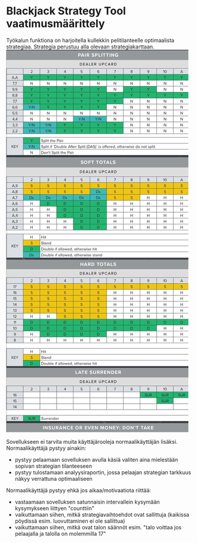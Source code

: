 # Blackjack Strategy Tool vaatimusmäärittely

Työkalun funktiona on harjoitella kullekkin pelitilanteelle optimaalista strategiaa. Strategia perustuu alla olevaan strategiakarttaan.
![kartta](https://github.com/ogvirtan/ot-harjoitustyo/blob/master/dokumentaatio/Strategy_flowchart.jpg)

Sovellukseen ei tarvita muita käyttäjärooleja normaalikäyttäjän lisäksi. Normaalikäyttäjä pystyy ainakin:

+ pystyy pelaamaan sovelluksen avulla käsiä valiten aina mielestään sopivan strategian tilanteeseen
+ pystyy tulostamaan analyysiraportin, jossa pelaajan strategian tarkkuus näkyy verrattuna optimaaliseen

Normaalikäyttäjä pystyy ehkä jos aikaa/motivaatiota riittää:

+ vastaamaan sovelluksen satunnaisin intervallein kysymään kysymykseen liittyen "counttiin"
+ vaikuttamaan siihen, mitkä strategiavaihtoehdot ovat sallittuja (kaikissa pöydissä esim. luovuttaminen ei ole sallittua)
+ vaikuttamaan siihen, mitkä ovat talon säännöt esim. "talo voittaa jos pelaajalla ja talolla on molemmilla 17"

